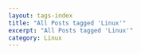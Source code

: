 ```yaml
---
layout: tags-index
title: "All Posts tagged 'Linux'"
excerpt: "All Posts tagged 'Linux'"
category: Linux
---
```

